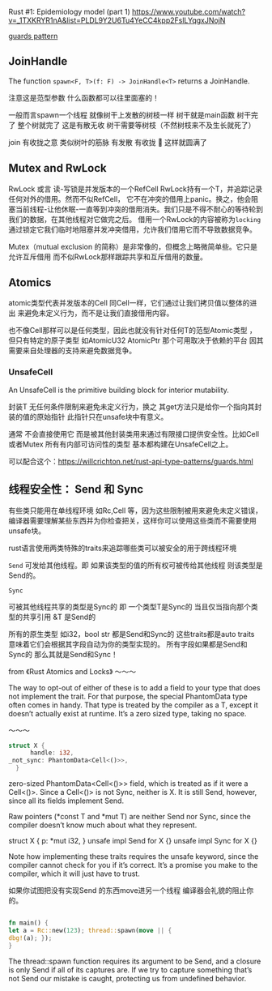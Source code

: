 
Rust #1: Epidemiology model (part 1)
https://www.youtube.com/watch?v=_1TXKRYR1nA&list=PLDL9Y2U6Tu4YeCC4kpp2FslLYqgxJNojN


[guards pattern](https://willcrichton.net/rust-api-type-patterns/guards.html)

## JoinHandle

The function `spawn<F, T>(f: F) -> JoinHandle<T>` returns a JoinHandle.

注意这是范型参数 什么函数都可以往里面塞的！

一般而言spawn一个线程 就像树干上发散的树枝一样 树干就是main函数 树干完了 整个树就完了
这是有散无收 树干需要等树枝（不然树枝来不及生长就死了）    

join 有收拢之意  类似树叶的筋脉 有发散 有收拢 🍂 这样就圆满了 

## Mutex and RwLock

RwLock 或言 读-写锁是并发版本的一个RefCell RwLock<T>持有一个T，并追踪记录任何对外的借用。然而不似RefCell，
它不在冲突的借用上panic。换之，他会阻塞当前线程-让他休眠-一直等到冲突的借用消失。我们只是不得不耐心的等待轮到我们的数据，在其他线程对它做完之后。
借用一个RwLock的内容被称为`locking` 通过锁定它我们临时地阻塞并发冲突借用，允许我们借用它而不导致数据竞争。

Mutex（mutual exclusion 的简称）是非常像的，但概念上略微简单些。它只是允许互斥借用 而不似RwLock那样跟踪共享和互斥借用的数量。

## Atomics
atomic类型代表并发版本的Cell 同Cell一样，它们通过让我们拷贝值以整体的进出 来避免未定义行为，而不是让我们直接借用内容。

也不像Cell那样可以是任何类型，因此也就没有针对任何T的范型Atomic<T>类型 ，但只有特定的原子类型 如AtomicU32 AtomicPtr 那个可用取决于依赖的平台 因其需要来自处理器的支持来避免数据竞争。

### UnsafeCell
An UnsafeCell is the primitive building block for interior mutability.

封装T 无任何条件限制来避免未定义行为，换之 其get方法只是给你一个指向其封装的值的原始指针 此指针只在unsafe块中有意义。

通常 不会直接使用它 而是被其他封装类用来通过有限接口提供安全性。比如Cell或者Mutex 所有有内部可访问性的类型 基本都构建在UnsafeCell之上。

可以配合这个：https://willcrichton.net/rust-api-type-patterns/guards.html

## 线程安全性： Send 和 Sync

有些类只能用在单线程环境 如Rc,Cell 等，因为这些限制被用来避免未定义错误，编译器需要理解某些东西并为你检查把关，这样你可以使用这些类而不需要使用unsafe块。

rust语言使用两类特殊的traits来追踪哪些类可以被安全的用于跨线程环境

`Send`
可发给其他线程。即 如果该类型的值的所有权可被传给其他线程 则该类型是Send的。

`Sync`

可被其他线程共享的类型是Sync的
即 一个类型T是Sync的 当且仅当指向那个类型的共享引用 &T 是Send的

所有的原生类型 如i32，bool str 都是Send和Sync的 这些traits都是auto traits 意味着它们会根据其字段自动为你的类型实现的。 所有字段如果都是Send和Sync的 那么其就是Send和Sync！

from 《Rust Atomics and Locks》
～～～

The way to opt-out of either of these is to add a field to your type that does not implement the trait. For that purpose, the special PhantomData<T> type often comes in handy. That type is treated by the compiler as a T, except it doesn’t actually exist at runtime. It’s a zero sized type, taking no space.

～～～

~~~rust
struct X {
      handle: i32,
_not_sync: PhantomData<Cell<()>>,
  }

~~~
zero-sized PhantomData<Cell<()>> field, which is treated as if it were a Cell<()>. Since a Cell<()> is not Sync, neither is X. It is still Send, however, since all its fields implement Send.

Raw pointers (*const T and *mut T) are neither Send nor Sync, since the compiler doesn’t know much about what they represent.

struct X {
      p: *mut i32,
}
  unsafe impl Send for X {}
  unsafe impl Sync for X {}

Note how implementing these traits requires the unsafe keyword, since the compiler cannot check for you if it’s correct. It’s a promise you make to the compiler, which it will just have to trust.

如果你试图把没有实现Send 的东西move进另一个线程 编译器会礼貌的阻止你的。

~~~rust

fn main() {
let a = Rc::new(123); thread::spawn(move || {
dbg!(a); });
}

~~~

The thread::spawn function requires its argument to be Send, and a closure is only Send if all of its captures are. If we try to capture something that’s not Send our mistake is caught, protecting us from undefined behavior.
